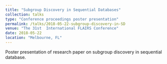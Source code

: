```yaml
---
title: "Subgroup Discovery in Sequential Databases"
collection: talks
type: "Conference proceedings poster presentation"
permalink: /talks/2018-05-22-subgroup-discovery-in-SD
venue: "The 31st  International FLAIRS Conference"
date: 2018-05-22
location: "Melbourne, FL"
---
```


Poster presentation of research paper on subgroup discovery in sequential database.
